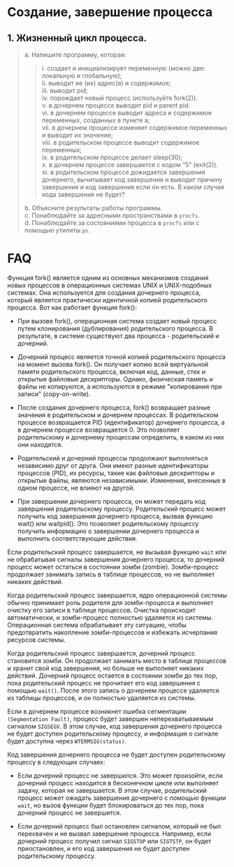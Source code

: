 # Создание, завершение процесса
## 1. Жизненный цикл процесса. ##
> a. Напишите программу, которая:
>> i. создает и инициализирует переменную (можно две: локальную и глобальную);\
>> ii. выводит ее (их) адрес(а) и содержимое;\
>> iii. выводит pid;\
>> iv. порождает новый процесс (используйте fork(2)).\
>> v. в дочернем процессе выводит pid и parent pid.\
>> vi. в дочернем процессе выводит адреса и содержимое переменных, созданных в пункте а;\
>> vii. в дочернем процессе изменяет содержимое переменных и выводит их значение;\
>> viii. в родительском процессе выводит содержимое переменных;\
>> ix. в родительском процессе делает sleep(30);\
>> x. в дочернем процессе завершается с кодом “5” (exit(2)).\
>> xi. в родительском процессе дожидается завершения дочернего,
вычитывает код завершения и выводит причину завершения и код
завершения если он есть. В каком случае кода завершения не
будет?
>
> b. Объясните результаты работы программы.\
> c. Понаблюдайте за адресными пространствами в `procfs`.\
> d. Понаблюдайте за состояниями процесса в `procfs` или с помощью утилиты `ps`.


# FAQ

Функция fork() является одним из основных механизмов создания новых процессов в операционных системах UNIX и UNIX-подобных системах. Она используется для создания дочернего процесса, который является практически идентичной копией родительского процесса. Вот как работает функция fork():

* При вызове fork(), операционная система создает новый процесс путем клонирования (дублирования) родительского процесса. В результате, в системе существуют два процесса - родительский и дочерний.
  
* Дочерний процесс является точной копией родительского процесса на момент вызова fork(). Он получает копию всей виртуальной памяти родительского процесса, включая код, данные, стек и открытые файловые дескрипторы. Однако, физическая память и файлы не копируются, а используются в режиме "копирования при записи" (copy-on-write).

* После создания дочернего процесса, fork() возвращает разные значения в родительском и дочернем процессах. В родительском процессе возвращается PID (идентификатор) дочернего процесса, а в дочернем процессе возвращается 0. Это позволяет родительскому и дочернему процессам определить, в каком из них они находятся.

* Родительский и дочерний процессы продолжают выполняться независимо друг от друга. Они имеют разные идентификаторы процессов (PID), их ресурсы, такие как файловые дескрипторы и открытые файлы, являются независимыми. Изменения, внесенные в одном процессе, не влияют на другой.

* При завершении дочернего процесса, он может передать код завершения родительскому процессу. Родительский процесс может получить код завершения дочернего процесса, вызвав функцию wait() или waitpid(). Это позволяет родительскому процессу получить информацию о завершении дочернего процесса и выполнить соответствующие действия.


Если родительский процесс завершается, не вызывая функцию `wait` или не обрабатывая сигналы завершения дочернего процесса, то дочерний процесс может остаться в состоянии зомби (zombie). Зомби-процесс продолжает занимать запись в таблице процессов, но не выполняет никаких действий.

Когда родительский процесс завершается, ядро операционной системы обычно принимает роль родителя для зомби-процесса и выполняет очистку его записи в таблице процессов. Очистка происходит автоматически, и зомби-процесс полностью удаляется из системы. Операционная система обрабатывает эту ситуацию, чтобы предотвратить накопление зомби-процессов и избежать исчерпания ресурсов системы.

Когда родительский процесс завершается, дочерний процесс становится зомби. Он продолжает занимать место в таблице процессов и хранит свой код завершения, но больше не выполняет никаких действий. Дочерний процесс остается в состоянии зомби до тех пор, пока родительский процесс не прочитает его код завершения с помощью `wait()`. После этого запись о дочернем процессе удаляется из таблицы процессов, и он полностью удаляется из системы.

Если в дочернем процессе возникнет ошибка сегментации `(Segmentation Fault)`, процесс будет завершен неперехватываемым сигналом `SIGSEGV`. В этом случае, код завершения дочернего процесса не будет доступен родительскому процессу, и информация о сигнале будет доступна через `WTERMSIG(status)`.

Код завершения дочернего процесса не будет доступен родительскому процессу в следующих случаях:

* Если дочерний процесс не завершился. Это может произойти, если дочерний процесс находится в бесконечном цикле или выполняет задачу, которая не завершается. В этом случае, родительский процесс может ожидать завершения дочернего с помощью функции `wait`, но вызов функции будет блокироваться до тех пор, пока дочерний процесс не завершится.

* Если дочерний процесс был остановлен сигналом, который не был перехвачен и не вызвал завершение процесса. Например, если дочерний процесс получил сигнал `SIGSTOP` или `SIGTSTP`, он будет приостановлен, и его код завершения не будет доступен родительскому процессу.